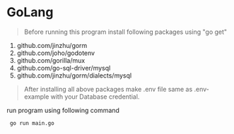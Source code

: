 # GoLang

> Before running this program install following packages using "go get"

1. github.com/jinzhu/gorm
1. github.com/joho/godotenv
1. github.com/gorilla/mux
1. github.com/go-sql-driver/mysql
1. github.com/jinzhu/gorm/dialects/mysql

> After installing all above packages make .env file same as .env-example with your Database credential.

run program using following command

```bash
 go run main.go
```
